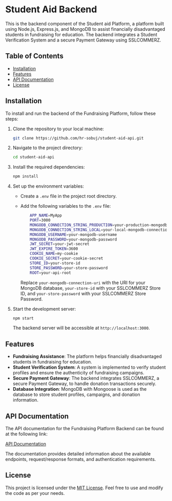 # Student Aid Backend

This is the backend component of the Student aid Platform, a platform built using Node.js, Express.js, and MongoDB to assist financially disadvantaged students in fundraising for education. The backend integrates a Student Verification System and a secure Payment Gateway using SSLCOMMERZ.

## Table of Contents

- [Installation](#installation)
- [Features](#features)
- [API Documentation](#api-documentation)
- [License](#license)

## Installation

To install and run the backend of the Fundraising Platform, follow these steps:

1. Clone the repository to your local machine:

   ```bash
   git clone https://github.com/hr-sobuj/student-aid-api.git
   ```

2. Navigate to the project directory:

   ```bash
   cd student-aid-api
   ```

3. Install the required dependencies:

   ```bash
   npm install
   ```

4. Set up the environment variables:

   - Create a `.env` file in the project root directory.
   - Add the following variables to the `.env` file:

     ```bash
         APP_NAME=MyApp
         PORT=3000
         MONGODB_CONNECTION_STRING_PRODUCTION=your-production-mongodb-connection-uri
         MONGODB_CONNECTION_STRING_LOCAL=your-local-mongodb-connection-uri
         MONGODB_USERNAME=your-mongodb-username
         MONGODB_PASSWORD=your-mongodb-password
         JWT_SECRET=your-jwt-secret
         JWT_EXPIRE_TOKEN=3600
         COOKIE_NAME=my-cookie
         COOKIE_SECRET=your-cookie-secret
         STORE_ID=your-store-id
         STORE_PASSWORD=your-store-password
         ROOT=your-api-root

     ```

     Replace `your-mongodb-connection-uri` with the URI for your MongoDB database, `your-store-id` with your SSLCOMMERZ Store ID, and `your-store-password` with your SSLCOMMERZ Store Password.

5. Start the development server:

   ```bash
   npm start
   ```

   The backend server will be accessible at `http://localhost:3000`.

## Features

- **Fundraising Assistance**: The platform helps financially disadvantaged students in fundraising for education.
- **Student Verification System**: A system is implemented to verify student profiles and ensure the authenticity of fundraising campaigns.
- **Secure Payment Gateway**: The backend integrates SSLCOMMERZ, a secure Payment Gateway, to handle donation transactions securely.
- **Database Integration**: MongoDB with Mongoose is used as the database to store student profiles, campaigns, and donation information.

## API Documentation

The API documentation for the Fundraising Platform Backend can be found at the following link:

[API Documentation](api-documentation.md)

The documentation provides detailed information about the available endpoints, request/response formats, and authentication requirements.

## License

This project is licensed under the [MIT License](LICENSE). Feel free to use and modify the code as per your needs.
